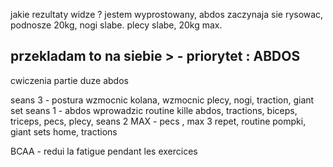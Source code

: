 jakie rezultaty widze ? jestem wyprostowany, abdos zaczynaja sie rysowac, podnosze 20kg, nogi slabe. plecy slabe, 20kg max. 

## przekladam to na siebie > - priorytet : ABDOS

cwiczenia partie duze abdos

seans 3 - postura
            wzmocnic kolana, wzmocnic plecy, nogi, traction, giant set
seans 1 - abdos
            wprowadzic routine kille abdos, tractions, biceps, triceps, pecs, plecy, 
seans 2 MAX - pecs 
            , max 3 repet, routine pompki, giant sets home, tractions



BCAA - redui la fatigue pendant les exercices